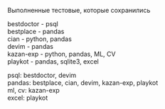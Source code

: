 Выполненные тестовые, которые сохранились <br/>

bestdoctor - psql <br/>
bestplace  - pandas <br/>
cian       - python, pandas <br/>
devim      - pandas <br/>
kazan-exp  - python, pandas, ML, CV <br/>
playkot    - pandas, sqlite3, excel <br/>

psql: bestdoctor, devim <br/>
pandas: bestplace, cian, devim, kazan-exp, playkot <br/>
ml, cv: kazan-exp <br/>
excel: playkot <br/>
